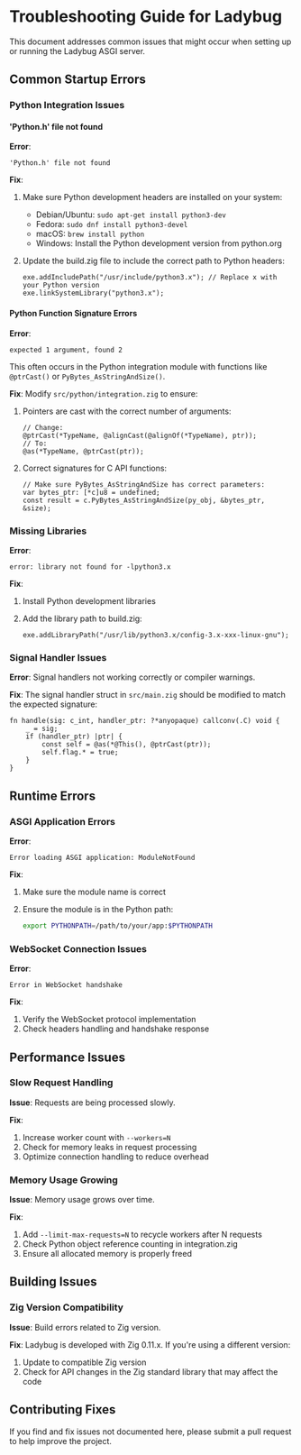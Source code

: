 # Troubleshooting Guide for Ladybug

This document addresses common issues that might occur when setting up or running the Ladybug ASGI server.

## Common Startup Errors

### Python Integration Issues

#### 'Python.h' file not found

**Error**:

```
'Python.h' file not found
```

**Fix**:

1. Make sure Python development headers are installed on your system:
   - Debian/Ubuntu: `sudo apt-get install python3-dev`
   - Fedora: `sudo dnf install python3-devel`
   - macOS: `brew install python`
   - Windows: Install the Python development version from python.org

2. Update the build.zig file to include the correct path to Python headers:

   ```zig
   exe.addIncludePath("/usr/include/python3.x"); // Replace x with your Python version
   exe.linkSystemLibrary("python3.x");
   ```

#### Python Function Signature Errors

**Error**:
```
expected 1 argument, found 2
```

This often occurs in the Python integration module with functions like `@ptrCast()` or `PyBytes_AsStringAndSize()`.

**Fix**:
Modify `src/python/integration.zig` to ensure:

1. Pointers are cast with the correct number of arguments:

   ```zig
   // Change:
   @ptrCast(*TypeName, @alignCast(@alignOf(*TypeName), ptr));
   // To:
   @as(*TypeName, @ptrCast(ptr));
   ```

2. Correct signatures for C API functions:

   ```zig
   // Make sure PyBytes_AsStringAndSize has correct parameters:
   var bytes_ptr: [*c]u8 = undefined;
   const result = c.PyBytes_AsStringAndSize(py_obj, &bytes_ptr, &size);
   ```

### Missing Libraries

**Error**:

```
error: library not found for -lpython3.x
```

**Fix**:

1. Install Python development libraries
2. Add the library path to build.zig:

   ```zig
   exe.addLibraryPath("/usr/lib/python3.x/config-3.x-xxx-linux-gnu");
   ```

### Signal Handler Issues

**Error**:
Signal handlers not working correctly or compiler warnings.

**Fix**:
The signal handler struct in `src/main.zig` should be modified to match the expected signature:

```zig
fn handle(sig: c_int, handler_ptr: ?*anyopaque) callconv(.C) void {
    _ = sig;
    if (handler_ptr) |ptr| {
        const self = @as(*@This(), @ptrCast(ptr));
        self.flag.* = true;
    }
}
```

## Runtime Errors

### ASGI Application Errors

**Error**:

```
Error loading ASGI application: ModuleNotFound
```

**Fix**:

1. Make sure the module name is correct
2. Ensure the module is in the Python path:

   ```bash
   export PYTHONPATH=/path/to/your/app:$PYTHONPATH
   ```

### WebSocket Connection Issues

**Error**:

```
Error in WebSocket handshake
```

**Fix**:

1. Verify the WebSocket protocol implementation
2. Check headers handling and handshake response

## Performance Issues

### Slow Request Handling

**Issue**: Requests are being processed slowly.

**Fix**:

1. Increase worker count with `--workers=N`
2. Check for memory leaks in request processing
3. Optimize connection handling to reduce overhead

### Memory Usage Growing

**Issue**: Memory usage grows over time.

**Fix**:

1. Add `--limit-max-requests=N` to recycle workers after N requests
2. Check Python object reference counting in integration.zig
3. Ensure all allocated memory is properly freed

## Building Issues

### Zig Version Compatibility

**Issue**: Build errors related to Zig version.

**Fix**:
Ladybug is developed with Zig 0.11.x. If you're using a different version:

1. Update to compatible Zig version
2. Check for API changes in the Zig standard library that may affect the code

## Contributing Fixes

If you find and fix issues not documented here, please submit a pull request to help improve the project. 